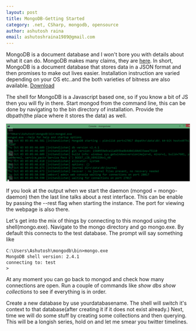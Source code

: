```yaml
---
layout: post
title: MongoDB-Getting Started
category: .net, CSharp, mongodb, opensource
author: ashutosh raina
email: ashutoshraina1989@gmail.com
---
```

MongoDB is a document database and I won't bore you with details about what it can do. MongoDB makes many claims, they are [here](http://www.mongodb.org/ "Here"). In short, MongoDB is a document database that stores data in a JSON format and then promises to make out lives easier. 
Installation instruction are varied depending on your OS etc..and the both varieties of bitness are also available. [Download](http://www.mongodb.org/downloads,"Download")

The shell for MongoDB is a Javascript based one, so if you know a bit of JS then you will fly in there. Start mongod from the command line, this can be done by navigating to the bin directory of installation. Provide the dbpath(the place where it stores the data) as well.

![Mongod](/stylesheets/images/posts/mongod.png)

If you look at the output when we start the daemon (mongod = mongo-daemon) then the last line talks about a rest interface. This can be enable by passing the --rest flag when starting the instance. The port for viewing the webpage is also there.
 
Let's get into the mix of things by connecting to this mongod using the shell(mongo.exe). Navigate to the mongo directory and go mongo.exe.
By default this connects  to the test database. The prompt will say something like 


	C:\Users\Ashutosh\mongodb\bin>mongo.exe
	MongoDB shell version: 2.4.1
	connecting to: test
	> 

At any moment you can go back to mongod and check how many connections are open. Run a couple of commands like 
<em>show dbs
show collections</em> 
to see if everything is in order. 

Create a new database by use yourdatabasename. The shell will switch it's context to that database(after creating it if it does not exist already.) 
Next, time we will do some stuff by creating some collections and then querying. This will be a longish series, hold on and let me smear you twitter timelines.